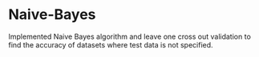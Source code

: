 # Naive-Bayes
Implemented Naive Bayes algorithm and leave one cross out validation to find the accuracy of datasets where test data is not specified.
